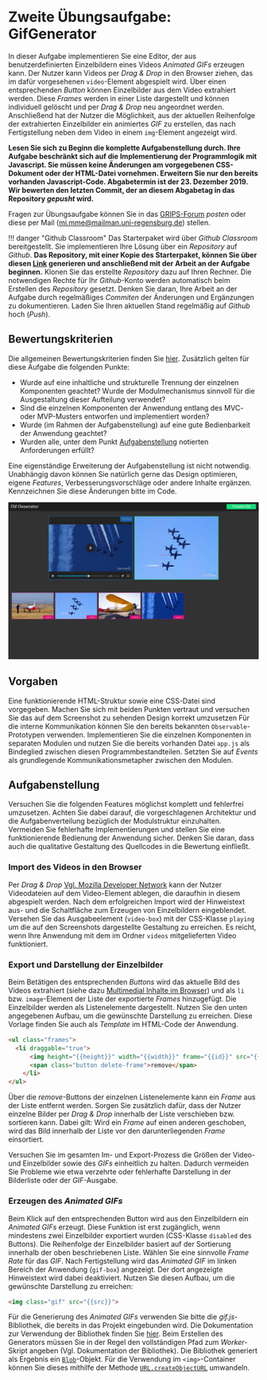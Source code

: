 # Zweite Übungsaufgabe: GifGenerator

In dieser Aufgabe implementieren Sie eine Editor, der aus benutzerdefinierten Einzelbildern eines Videos *Animated GIFs* erzeugen kann. Der Nutzer kann Videos per *Drag & Drop* in den Browser ziehen, das im dafür vorgesehenen `video`-Element abgespielt wird. Über einen entsprechenden *Button* können Einzelbilder aus dem Video extrahiert werden. Diese *Frames* werden in einer Liste dargestellt und können individuell gelöscht und per *Drag & Drop* neu angeordnet werden. Anschließend hat der Nutzer die Möglichkeit, aus der aktuellen Reihenfolge der extrahierten Einzelbilder ein animiertes *GIF* zu erstellen, das nach Fertigstellung neben dem Video in einem `img`-Element angezeigt wird. 

**Lesen Sie sich zu Beginn die komplette Aufgabenstellung durch. Ihre Aufgabe beschränkt sich auf die Implementierung der Programmlogik mit Javascript. Sie müssen keine Änderungen am vorgegebenen CSS-Dokument oder der HTML-Datei vornehmen. Erweitern Sie nur den bereits vorhanden Javascript-Code. Abgabetermin ist der 23. Dezember 2019. Wir bewerten den letzten Commit, der an diesem Abgabetag in das Repository *gepusht* wird.**

Fragen zur Übungsaufgabe können Sie in das [GRIPS-Forum](https://elearning.uni-regensburg.de/mod/forum/view.php?id=1166886) *posten* oder diese per Mail (mi.mme@mailman.uni-regensburg.de) stellen.

!!! danger "Github Classroom"
	Das Starterpaket wird über *Github Classroom* bereitgestellt. Sie implementieren Ihre Lösung über ein *Repository* auf *Github*. **Das Repository, mit einer Kopie des Starterpaket, können Sie über diesen [Link](https://classroom.github.com/a/AO_54k29) generieren und anschließend mit der Arbeit an der Aufgabe beginnen.** Klonen Sie das erstellte *Repository* dazu auf Ihren Rechner. Die notwendigen Rechte für Ihr *Github*-Konto werden automatisch beim Erstellen des *Repository* gesetzt. Denken Sie daran, Ihre Arbeit an der Aufgabe durch regelmäßiges *Commiten* der Änderungen und Ergänzungen zu dokumentieren. Laden Sie Ihren aktuellen Stand regelmäßig auf *Github* hoch (*Push*). 

## Bewertungskriterien

Die allgemeinen Bewertungskriterien finden Sie [hier](index.md). Zusätzlich gelten für diese Aufgabe die folgenden Punkte:

* Wurde auf eine inhaltliche und strukturelle Trennung der einzelnen Komponenten geachtet? Wurde der Modulmechanismus sinnvoll für die Ausgestaltung dieser Aufteilung verwendet?
* Sind die einzelnen Komponenten der Anwendung entlang des MVC- oder MVP-Musters entworfen und implementiert worden?
* Wurde (im Rahmen der Aufgabenstellung) auf eine gute Bedienbarkeit der Anwendung geachtet?
* Wurden alle, unter dem Punkt [Aufgabenstellung](#aufgabenstellung) notierten Anforderungen erfüllt?

Eine eigenständige Erweiterung der Aufgabenstellung ist nicht notwendig. Unabhängig davon können Sie natürlich gerne das Design optimieren, eigene *Features*, Verbesserungsvorschläge oder andere Inhalte ergänzen. Kennzeichnen Sie diese Änderungen bitte im Code.

![Screenshot der finalen Anwendung](img/screenshot-complete.png)


## Vorgaben 

Eine funktionierende HTML-Struktur sowie eine CSS-Datei sind vorgegeben. Machen Sie sich mit beiden Punkten vertraut und versuchen Sie das auf dem Screenshot zu sehenden Design korrekt umzusetzen Für die interne Kommunikation können Sie den bereits bekannten `Observable`-Prototypen verwenden. Implementieren Sie die einzelnen Komponenten in separaten Modulen und nutzen Sie die bereits vorhanden Datei `app.js` als Bindeglied zwischen diesen Programmbestandteilen. Setzten Sie auf *Events* als grundlegende Kommunikationsmetapher zwischen den Modulen.

## Aufgabenstellung

Versuchen Sie die folgenden Features möglichst komplett und fehlerfrei umzusetzen. Achten Sie dabei darauf, die vorgeschlagenen Architektur und die Aufgabenverteilung bezüglich der Modulstruktur einzuhalten. Vermeiden Sie fehlerhafte Implementierungen und stellen Sie eine funktionierende Bedienung der Anwendung sicher. Denken Sie daran, dass auch die qualitative Gestaltung des Quellcodes in die Bewertung einfließt. 


### Import des Videos in den Browser

Per *Drag & Drop* [Vgl. Mozilla Developer Network](https://developer.mozilla.org/en-US/docs/Web/API/HTML_Drag_and_Drop_API) kann der Nutzer Videodateien auf dem Video-Element ablegen, die daraufhin in diesem abgespielt werden. Nach dem erfolgreichen Import wird der Hinweistext aus- und die Schaltfläche zum Erzeugen von Einzelbildern eingeblendet. Versehen Sie das Ausgabeelement (`video-box`) mit der CSS-Klasse `playing` um die auf den Screenshots dargestellte Gestaltung zu erreichen. Es reicht, wenn Ihre Anwendung mit dem im Ordner `videos` mitgelieferten Video funktioniert.

### Export und Darstellung der Einzelbilder

Beim Betätigen des entsprechenden *Buttons* wird das aktuelle Bild des Videos extrahiert (siehe dazu [Multimedial Inhalte im Browser](../MME/canvas-element)) und als `li` bzw. `image`-Element der Liste der exportierte *Frames* hinzugefügt. Die Einzelbilder werden als Listenelemente dargestellt. Nutzen Sie den unten angegebenen Aufbau, um die gewünschte Darstellung zu erreichen. Diese Vorlage finden Sie auch als *Template* im HTML-Code der Anwendung.

```html
<ul class="frames">
  <li draggable="true">
      <img height="{{height}}" width="{{width}}" frame="{{id}}" src="{{src}}">
      <span class="button delete-frame">remove</span>
    </li>
</ul>
```

Über die *remove*-Buttons der einzelnen Listenelemente kann ein *Frame* aus der Liste entfernt werden. Sorgen Sie zusätzlich dafür, dass der Nutzer einzelne Bilder per *Drag & Drop* innerhalb der Liste verschieben bzw. sortieren kann. Dabei gilt: Wird ein *Frame* auf einen anderen geschoben, wird das Bild innerhalb der Liste vor den darunterliegenden *Frame* einsortiert.

Versuchen Sie im gesamten Im- und Export-Prozess die Größen der Video- und Einzelbilder sowie des *GIFs* einheitlich zu halten. Dadurch vermeiden Sie Probleme wie etwa verzehrte oder fehlerhafte Darstellung in der Bilderliste oder der *GIF*-Ausgabe.

### Erzeugen des *Animated GIFs*

Beim Klick auf den entsprechenden Button wird aus den Einzelbildern ein *Animated GIFs* erzeugt. Diese Funktion ist erst zugänglich, wenn mindestens zwei Einzelbilder exportiert wurden (CSS-Klasse `disabled` des Buttons). Die Reihenfolge der Einzelbilder basiert auf der Sortierung innerhalb der oben beschriebenen Liste. Wählen Sie eine sinnvolle *Frame Rate* für das *GIF*. Nach Fertigstellung wird das *Animated GIF* im linken Bereich der Anwendung (`gif-box`) angezeigt. Der dort angezeigte Hinweistext wird dabei deaktiviert. Nutzen Sie diesen Aufbau, um die gewünschte Darstellung zu erreichen:

```html
<img class="gif" src="{{src}}">
```

Für die Generierung des *Animated GIFs* verwenden Sie bitte die *gif.js*-Bibliothek, die bereits in das Projekt eingebunden wird. Die Dokumentation zur Verwendung der Bibliothek finden Sie [hier](https://github.com/jnordberg/gif.js). Beim Erstellen des Generators müssen Sie in der Regel den vollständigen Pfad zum *Worker*-Skript angeben (Vgl. Dokumentation der Bibliothek). Die Bibliothek generiert als Ergebnis ein [`Blob`](https://developer.mozilla.org/en-US/docs/Web/API/Blob)-Objekt. Für die Verwendung im `<img>`-Container können Sie dieses mithilfe der Methode [`URL.createObjectURL`](https://developer.mozilla.org/en-US/docs/Web/API/URL/createObjectURL) umwandeln.


